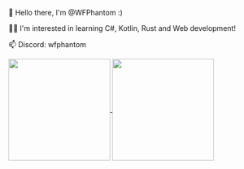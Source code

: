 👋 Hello there, I'm @WFPhantom :)

👨‍💻 I'm interested in learning C#, Kotlin, Rust and Web development!

📫 Discord: wfphantom

<a href="#">
  <img height=200 align="center" src="https://github-readme-stats.vercel.app/api?username=WFPhantom&show_icons=true&show=reviews,&theme=dark&show_icons=true&hide_rank=true&include_all_commits=true&hide_border=true" />
</a>
<a href="#">
  <img height=200 align="center" src="https://github-readme-stats.vercel.app/api/top-langs/?username=WFPhantom&layout=compact&theme=dark&hide_border=true" />
</a>

